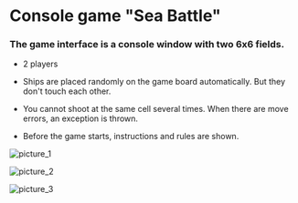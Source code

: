 # Console game "Sea Battle"

### The game interface is a console window with two 6x6 fields.

* 2 players

* Ships are placed randomly on the game board automatically. But they don't touch each other.

* You cannot shoot at the same cell several times. When there are move errors, an exception is thrown.

* Before the game starts, instructions and rules are shown.



![picture_1](https://github.com/HaelgiK/Sea_Battle/assets/132274496/d5275ba9-d02d-41da-8b5f-94534c0bfd4e)


![picture_2](https://github.com/HaelgiK/Sea_Battle/assets/132274496/d962a752-ca13-4a6c-8f80-888ebeb57b7c)


![picture_3](https://github.com/HaelgiK/Sea_Battle/assets/132274496/8492fd66-c7f4-413d-b1d7-c6affb87f967)
